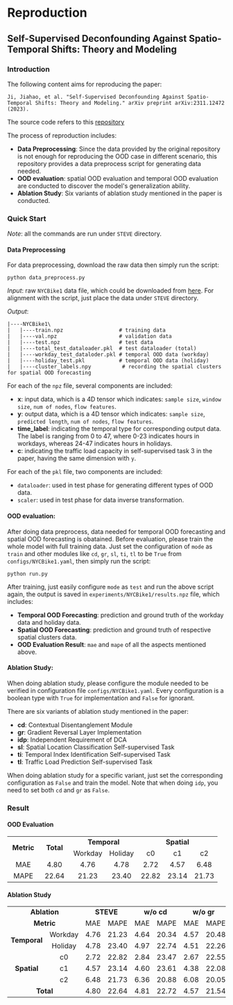 # Reproduction

## Self-Supervised Deconfounding Against Spatio-Temporal Shifts: Theory and Modeling

### Introduction

The following content aims for reproducing the paper:

`Ji, Jiahao, et al. "Self-Supervised Deconfounding Against Spatio-Temporal Shifts: Theory and Modeling." arXiv preprint arXiv:2311.12472 (2023).`

The source code refers to this [repository](https://github.com/ShotDownDiane/STEVE)

The process of reproduction includes:

* **Data Preprocessing**: Since the data provided by the original repository is not enough for reproducing the OOD case in different scenario, this repository provides a data preprocess script for generating data needed.
* **OOD evaluation**: spatial OOD evaluation and temporal OOD evaluation are conducted to discover the model's generalization ability.
* **Ablation Study**: Six variants of ablation study mentioned in the paper is conducted.
 
### Quick Start

*Note*: all the commands are run under `STEVE` directory.

#### Data Preprocessing

For data preprocessing, download the raw data then simply run the script:
```
python data_preprocess.py
```
*Input*: raw `NYCBike1` data file, which could be downloaded from [here](https://github.com/topazape/ST-ResNet/tree/main/datasets/BikeNYC). For alignment with the script, just place the data under `STEVE` directory.

*Output*:
```
|----NYCBike1\
|   |----train.npz                  # training data
|   |----val.npz                    # validation data
|   |----test.npz                   # test data
|   |----total_test_dataloader.pkl  # test dataloader (total)
|   |----workday_test_dataloder.pkl # temporal OOD data (workday)
|   |----holiday_test.pkl           # temporal OOD data (holiday)
|   |----cluster_labels.npy          # recording the spatial clusters for spatial OOD forecasting

```
For each of the `npz` file, several components are included:

* **x**: input data, which is a 4D tensor which indicates: `sample size`, `window size`, `num of nodes`, `flow features`.
* **y**: output data, which is a 4D tensor which indicates: `sample size`, `predicted length`, `num of nodes`, `flow features`.
* **time_label**: indicating the temporal type for corresponding output data. The label is ranging from 0 to 47, where 0-23 indicates hours in workdays, whereas 24-47 indicates hours in holidays.
* **c**: indicating the traffic load capacity in self-supervised task 3 in the paper, having the same dimension with `y`.

For each of the `pkl` file, two components are included:

* `dataloader`: used in test phase for generating different types of OOD data.
* `scaler`: used in test phase for data inverse transformation. 

#### OOD evaluation:
After doing data preprocess, data needed for temporal OOD forecasting and spatial OOD forecasting is obatained. Before evaluation, please train the whole model with full training data. Just set the configuration of `mode` as `train` and other modules like `cd`, `gr`, `sl`, `ti`, `tl` to be `True` from `configs/NYCBike1.yaml`, then simply run the script:
```
python run.py
```
After training, just easily configure `mode` as `test` and run the above script again, the output is saved in `experiments/NYCBike1/results.npz` file, which includes:
* **Temporal OOD Forecasting**: prediction and ground truth of the workday data and holiday data.
* **Spatial OOD Forecasting**: prediction and ground truth of respective spatial clusters data.
* **OOD Evaluation Result**: `mae` and `mape` of all the aspects mentioned above.

#### Ablation Study:
When doing ablation study, please configure the module needed to be verified in configuration file `configs/NYCBike1.yaml`. Every configuration is a boolean type with `True` for implementation and `False` for ignorant.

There are six variants of ablation study mentioned in the paper:
* **cd**: Contextual Disentanglement Module
* **gr**: Gradient Reversal Layer Implementation
* **idp**: Independent Requirement of DCA
* **sl**: Spatial Location Classification Self-supervised Task
* **ti**: Temporal Index Identification Self-supervised Task
* **tl**: Traffic Load Prediction Self-supervised Task

When doing ablation study for a specific variant, just set the corresponding configuration as `False` and train the model. Note that when doing `idp`, you need to set both `cd` and `gr` as `False`.

### Result

#### OOD Evaluation
<table cellpadding=0 cellspacing=0 width=483 style='border-collapse:
 collapse;table-layout:fixed;width:364pt'>
 
 <tr height=19 style='height:14.0pt'>
  <td rowspan=2 height=38 class=xl66 width=69 style='height:28.0pt;width:52pt' align=center><strong>Metric</strong></td>
  <td rowspan=2 class=xl66 width=69 style='width:52pt' align=center><strong>Total</strong></td>
  <td colspan=2 class=xl65 width=138 style='width:104pt' align=center><strong>Temporal</strong></td>
  <td colspan=3 class=xl65 width=207 style='width:156pt' align=center><strong>Spatial</strong></td>
 </tr>
 <tr height=19 style='height:14.0pt'>
  <td height=19 style='height:14.0pt' align=center>Workday</td>
  <td align=center>Holiday</td>
  <td align=center>c0</td>
  <td align=center>c1</td>
  <td align=center>c2</td>
 </tr>
 <tr height=19 style='height:14.0pt'>
  <td height=19 style='height:14.0pt' align=center>MAE</td>
  <td class=xl67 align=center>4.80</td>
  <td align=center>4.76</td>
  <td align=center>4.78</td>
  <td align=center>2.72</td>
  <td align=center>4.57</td>
  <td align=center>6.48</td>
 </tr>
 <tr height=19 style='height:14.0pt'>
  <td height=19 style='height:14.0pt' align=center>MAPE</td>
  <td align=center>22.64</td>
  <td align=center>21.23</td>
  <td class=xl67 align=center>23.40</td>
  <td align=center>22.82</td>
  <td align=center>23.14</td>
  <td align=center>21.73</td>
 </tr>
 <![if supportMisalignedColumns]>
 <tr height=0 style='display:none'>
  <td width=69 style='width:52pt'></td>
  <td width=69 style='width:52pt'></td>
  <td width=69 style='width:52pt'></td>
  <td width=69 style='width:52pt'></td>
  <td width=69 style='width:52pt'></td>
  <td width=69 style='width:52pt'></td>
  <td width=69 style='width:52pt'></td>
 </tr>
 <![endif]>
</table>

#### Ablation Study

<table border=0 cellpadding=0 cellspacing=0>
 <col width=69 span=16 style='width:52pt'>
 <tr height=19 style='height:14.0pt'>
  <td colspan=2 height=19 class=xl66 width=138 style='height:14.0pt;width:104pt' align=center><Strong>Ablation</strong></td>
  <td colspan=2 class=xl66 width=138 style='width:104pt' align=center><strong>STEVE</strong></td>
  <td colspan=2 class=xl66 width=138 style='width:104pt' align=center><strong>w/o cd</strong></td>
  <td colspan=2 class=xl66 width=138 style='width:104pt' align=center><strong>w/o gr</strong><span
  style='mso-spacerun:yes'>&nbsp;</span></td>
  <td colspan=2 class=xl66 width=138 style='width:104pt' align=center><strong>w/o idp</strong></td>
  <td colspan=2 class=xl66 width=138 style='width:104pt' align=center><strong>w/o sl</strong></td>
  <td colspan=2 class=xl66 width=138 style='width:104pt' align=center><strong>w/o ti</strong></td>
  <td colspan=2 class=xl66 width=138 style='width:104pt' align=center><strong>w/o tl</strong></td>
 </tr>
 <tr height=19 style='height:14.0pt'>
  <td colspan=2 height=19 class=xl66 style='height:14.0pt' align=center><strong>Metric</strong></td>
  <td class=xl66 align=center>MAE</td>
  <td class=xl66 align=center>MAPE</td>
  <td class=xl66 align=center>MAE</td>
  <td class=xl66 align=center>MAPE</td>
  <td class=xl66 align=center>MAE</td>
  <td class=xl66 align=center>MAPE</td>
  <td class=xl66 align=center>MAE</td>
  <td class=xl66 align=center>MAPE</td>
  <td class=xl66 align=center>MAE</td>
  <td class=xl66 align=center>MAPE</td>
  <td class=xl66 align=center>MAE</td>
  <td class=xl66 align=center>MAPE</td>
  <td class=xl66 align=center>MAE</td>
  <td class=xl66 align=center>MAPE</td>
 </tr>
 <tr height=19 style='height:14.0pt'>
  <td rowspan=2 height=38 class=xl66 style='height:28.0pt' align=center><strong>Temporal</strong></td>
  <td class=xl66 align=center>Workday</td>
  <td class=xl66 align=center>4.76</td>
  <td class=xl66 align=center>21.23</td>
  <td class=xl66 align=center>4.64</td>
  <td class=xl66 align=center>20.34</td>
  <td class=xl66 align=center>4.57</td>
  <td class=xl66 align=center>20.48</td>
  <td class=xl66 align=center>4.90</td>
  <td class=xl66 align=center>21.30</td>
  <td class=xl68 align=center>4.80</td>
  <td class=xl66 align=center>21.33</td>
  <td class=xl68 align=center>4.70</td>
  <td class=xl66 align=center>20.89</td>
  <td class=xl66 align=center>4.80</td>
  <td class=xl66 align=center>21.52</td>
 </tr>
 <tr height=19 style='height:14.0pt'>
  <td height=19 class=xl66 style='height:14.0pt' align=center>Holiday</td>
  <td class=xl66 align=center>4.78</td>
  <td class=xl68 align=center>23.40</td>
  <td class=xl66 align=center>4.97</td>
  <td class=xl66 align=center>22.74</td>
  <td class=xl66 align=center>4.51</td>
  <td class=xl66 align=center>22.26</td>
  <td class=xl66 align=center>4.75</td>
  <td class=xl66 align=center>23.16</td>
  <td class=xl66 align=center>4.66</td>
  <td class=xl66 align=center>22.85</td>
  <td class=xl66 align=center>4.72</td>
  <td class=xl66 align=center>22.87</td>
  <td class=xl66 align=center>4.76</td>
  <td class=xl66 align=center>23.37</td>
 </tr>
 <tr height=19 style='height:14.0pt'>
  <td rowspan=3 height=57 class=xl66 style='height:42.0pt' align=center><strong>Spatial</strong></td>
  <td class=xl66 align=center>c0</td>
  <td class=xl66 align=center>2.72</td>
  <td class=xl66 align=center>22.82</td>
  <td class=xl66 align=center>2.84</td>
  <td class=xl66 align=center>23.47</td>
  <td class=xl66 align=center>2.67</td>
  <td class=xl66 align=center>22.55</td>
  <td class=xl66 align=center>2.73</td>
  <td class=xl66 align=center>22.68</td>
  <td class=xl66 align=center>2.74</td>
  <td class=xl68 align=center>22.80</td>
  <td class=xl66 align=center>2.74</td>
  <td class=xl66 align=center>22.72</td>
  <td class=xl66 align=center>2.75</td>
  <td class=xl66 align=center>23.08</td>
 </tr>
 <tr height=19 style='height:14.0pt'>
  <td height=19 class=xl66 style='height:14.0pt' align=center>c1</td>
  <td class=xl66 align=center>4.57</td>
  <td class=xl66 align=center>23.14</td>
  <td class=xl66 align=center>4.60</td>
  <td class=xl66 align=center>23.61</td>
  <td class=xl66 align=center>4.38</td>
  <td class=xl66 align=center>22.08</td>
  <td class=xl66 align=center>4.61</td>
  <td class=xl66 align=center>22.85</td>
  <td class=xl66 align=center>4.56</td>
  <td class=xl66 align=center>23.07</td>
  <td class=xl66 align=center>4.56</td>
  <td class=xl68 align=center>22.88</td>
  <td class=xl66 align=center>4.62</td>
  <td class=xl66 align=center>23.48</td>
 </tr>
 <tr height=19 style='height:14.0pt'>
  <td height=19 class=xl66 style='height:14.0pt' align=center>c2</td>
  <td class=xl66 align=center>6.48</td>
  <td class=xl66 align=center>21.73</td>
  <td class=xl68 align=center>6.36</td>
  <td class=xl66 align=center>20.88</td>
  <td class=xl66 align=center>6.08</td>
  <td class=xl66 align=center>20.05</td>
  <td class=xl66 align=center>6.51</td>
  <td class=xl66 align=center>21.66</td>
  <td class=xl66 align=center>6.53</td>
  <td class=xl66 align=center>21.82</td>
  <td class=xl66 align=center>6.37</td>
  <td class=xl66 align=center>21.00</td>
  <td class=xl66 align=center>6.47</td>
  <td class=xl66 align=center>21.89</td>
 </tr>
 <tr height=19 style='height:14.0pt'>
  <td colspan=2 height=19 class=xl65 style='height:14.0pt' align=center><strong>Total</strong></td>
  <td class=xl69 align=center>4.80</td>
  <td class=xl65 align=center>22.64</td>
  <td class=xl66 align=center>4.81</td>
  <td class=xl66 align=center>22.72</td>
  <td class=xl66 align=center>4.57</td>
  <td class=xl66 align=center>21.54</td>
  <td class=xl66 align=center>4.82</td>
  <td class=xl66 align=center>22.44</td>
  <td class=xl66 align=center>4.82</td>
  <td class=xl66 align=center>22.63</td>
  <td class=xl66 align=center>4.76</td>
  <td class=xl66 align=center>22.26</td>
  <td class=xl66 align=center>4.82</td>
  <td class=xl66 align=center>22.90</td>
 </tr>
 <![if supportMisalignedColumns]>
 <tr height=0 style='display:none'>
  <td width=69 style='width:52pt'></td>
  <td width=69 style='width:52pt'></td>
  <td width=69 style='width:52pt'></td>
  <td width=69 style='width:52pt'></td>
  <td width=69 style='width:52pt'></td>
  <td width=69 style='width:52pt'></td>
  <td width=69 style='width:52pt'></td>
  <td width=69 style='width:52pt'></td>
  <td width=69 style='width:52pt'></td>
  <td width=69 style='width:52pt'></td>
  <td width=69 style='width:52pt'></td>
  <td width=69 style='width:52pt'></td>
  <td width=69 style='width:52pt'></td>
  <td width=69 style='width:52pt'></td>
  <td width=69 style='width:52pt'></td>
  <td width=69 style='width:52pt'></td>
 </tr>
 <![endif]>
</table>